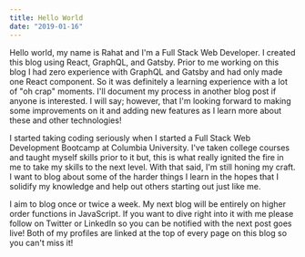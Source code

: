 ```yaml
---
title: Hello World
date: "2019-01-16"
---
```


Hello world, my name is Rahat and I'm a Full Stack Web Developer. I created this blog using React, GraphQL, and Gatsby. Prior to me working on this blog I had zero experience with GraphQL and Gatsby and had only made one React component. So it was definitely a learning experience with a lot of "oh crap" moments. I'll document my process in another blog post if anyone is interested. I will say; however, that I'm looking forward to making some improvements on it and adding new features as I learn more about these and other technologies!

I started taking coding seriously when I started a Full Stack Web Development Bootcamp at Columbia University. I've taken college courses and taught myself skills prior to it but, this is what really ignited the fire in me to take my skills to the next level. With that said, I'm still honing my craft. I want to blog about some of the harder things I learn in the hopes that I solidify my knowledge and help out others starting out just like me.

I aim to blog once or twice a week. My next blog will be entirely on higher order functions in JavaScript. If you want to dive right into it with me please follow on Twitter or LinkedIn so you can be notified with the next post goes live! Both of my profiles are linked at the top of every page on this blog so you can't miss it!


